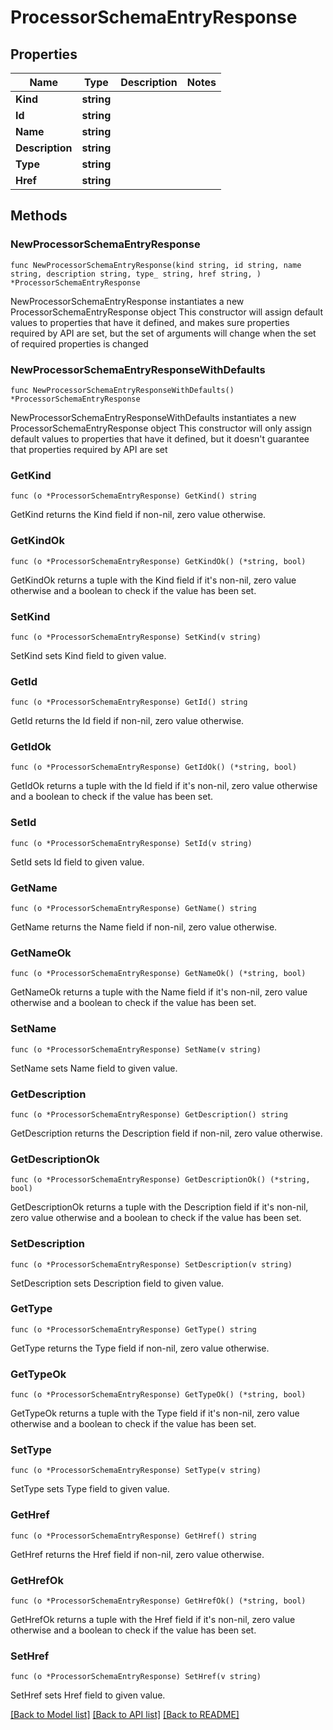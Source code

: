 # ProcessorSchemaEntryResponse

## Properties

Name | Type | Description | Notes
------------ | ------------- | ------------- | -------------
**Kind** | **string** |  | 
**Id** | **string** |  | 
**Name** | **string** |  | 
**Description** | **string** |  | 
**Type** | **string** |  | 
**Href** | **string** |  | 

## Methods

### NewProcessorSchemaEntryResponse

`func NewProcessorSchemaEntryResponse(kind string, id string, name string, description string, type_ string, href string, ) *ProcessorSchemaEntryResponse`

NewProcessorSchemaEntryResponse instantiates a new ProcessorSchemaEntryResponse object
This constructor will assign default values to properties that have it defined,
and makes sure properties required by API are set, but the set of arguments
will change when the set of required properties is changed

### NewProcessorSchemaEntryResponseWithDefaults

`func NewProcessorSchemaEntryResponseWithDefaults() *ProcessorSchemaEntryResponse`

NewProcessorSchemaEntryResponseWithDefaults instantiates a new ProcessorSchemaEntryResponse object
This constructor will only assign default values to properties that have it defined,
but it doesn't guarantee that properties required by API are set

### GetKind

`func (o *ProcessorSchemaEntryResponse) GetKind() string`

GetKind returns the Kind field if non-nil, zero value otherwise.

### GetKindOk

`func (o *ProcessorSchemaEntryResponse) GetKindOk() (*string, bool)`

GetKindOk returns a tuple with the Kind field if it's non-nil, zero value otherwise
and a boolean to check if the value has been set.

### SetKind

`func (o *ProcessorSchemaEntryResponse) SetKind(v string)`

SetKind sets Kind field to given value.


### GetId

`func (o *ProcessorSchemaEntryResponse) GetId() string`

GetId returns the Id field if non-nil, zero value otherwise.

### GetIdOk

`func (o *ProcessorSchemaEntryResponse) GetIdOk() (*string, bool)`

GetIdOk returns a tuple with the Id field if it's non-nil, zero value otherwise
and a boolean to check if the value has been set.

### SetId

`func (o *ProcessorSchemaEntryResponse) SetId(v string)`

SetId sets Id field to given value.


### GetName

`func (o *ProcessorSchemaEntryResponse) GetName() string`

GetName returns the Name field if non-nil, zero value otherwise.

### GetNameOk

`func (o *ProcessorSchemaEntryResponse) GetNameOk() (*string, bool)`

GetNameOk returns a tuple with the Name field if it's non-nil, zero value otherwise
and a boolean to check if the value has been set.

### SetName

`func (o *ProcessorSchemaEntryResponse) SetName(v string)`

SetName sets Name field to given value.


### GetDescription

`func (o *ProcessorSchemaEntryResponse) GetDescription() string`

GetDescription returns the Description field if non-nil, zero value otherwise.

### GetDescriptionOk

`func (o *ProcessorSchemaEntryResponse) GetDescriptionOk() (*string, bool)`

GetDescriptionOk returns a tuple with the Description field if it's non-nil, zero value otherwise
and a boolean to check if the value has been set.

### SetDescription

`func (o *ProcessorSchemaEntryResponse) SetDescription(v string)`

SetDescription sets Description field to given value.


### GetType

`func (o *ProcessorSchemaEntryResponse) GetType() string`

GetType returns the Type field if non-nil, zero value otherwise.

### GetTypeOk

`func (o *ProcessorSchemaEntryResponse) GetTypeOk() (*string, bool)`

GetTypeOk returns a tuple with the Type field if it's non-nil, zero value otherwise
and a boolean to check if the value has been set.

### SetType

`func (o *ProcessorSchemaEntryResponse) SetType(v string)`

SetType sets Type field to given value.


### GetHref

`func (o *ProcessorSchemaEntryResponse) GetHref() string`

GetHref returns the Href field if non-nil, zero value otherwise.

### GetHrefOk

`func (o *ProcessorSchemaEntryResponse) GetHrefOk() (*string, bool)`

GetHrefOk returns a tuple with the Href field if it's non-nil, zero value otherwise
and a boolean to check if the value has been set.

### SetHref

`func (o *ProcessorSchemaEntryResponse) SetHref(v string)`

SetHref sets Href field to given value.



[[Back to Model list]](../README.md#documentation-for-models) [[Back to API list]](../README.md#documentation-for-api-endpoints) [[Back to README]](../README.md)


